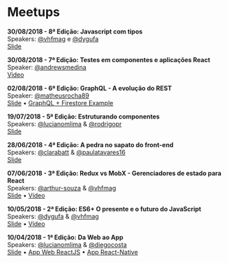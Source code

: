 # Meetups

**30/08/2018 - 8ª Edição: Javascript com tipos**  
Speakers: [@vhfmag](https://github.com/vhfmag) e [@dygufa](https://github.com/dygufa)  
[Slide](http://slides.com/vhfmag/javascript-tipado/)

**30/08/2018 - 7ª Edição: Testes em componentes e aplicações React**  
Speaker: [@andrewsmedina](https://github.com/andrewsmedina)  
[Video](https://www.youtube.com/watch?v=rmM0gMYs5aQ)

**02/08/2018 - 6ª Edição: GraphQL - A evolução do REST**  
Speaker: [@matheusrocha89](https://github.com/matheusrocha89)  
[Slide](http://slides.com/matheuscruzrocha/graphql-2#/) • [GraphQL + Firestore Example](https://github.com/matheusrocha89/graphql-with-firestore-example)

**19/07/2018 - 5ª Edição: Estruturando componentes**  
Speakers: [@lucianomlima](https://github.com/lucianomlima) & [@rodrigopr](https://github.com/rodrigopr)  
[Slide](http://slides.com/lucianolima/estruturando-componentes#/)

**28/06/2018 - 4ª Edição: A pedra no sapato do front-end**  
Speakers: [@clarabatt](https://github.com/clarabatt) & [@paulatavares16](https://github.com/paulatavares16)  
[Slide](https://slides.com/claraverenabattesini/pedras-no-sapato#/)

**07/06/2018 - 3ª Edição: Redux vs MobX - Gerenciadores de estado para React**  
Speakers: [@arthur-souza](https://github.com/arthur-souza) & [@vhfmag](https://github.com/vhfmag)  
[Slide](http://slides.com/vhfmag/react-state-management#/) • [Vídeo](https://www.youtube.com/watch?v=XmOzPq921jc)

**10/05/2018 - 2ª Edição: ES6+ O presente e o futuro do JavaScript**  
Speakers: [@dygufa](https://github.com/dygufa) & [@vhfmag](https://github.com/vhfmag)  
[Slide](http://slides.com/vhfmag/es6plus#/) • [Vídeo](https://www.youtube.com/watch?v=JppFXOe_ksI)

**10/04/2018 - 1ª Edição: Da Web ao App**  
Speakers: [@lucianomlima](https://github.com/lucianomlima) & [@diegocosta](https://github.com/diegocosta)  
[Slide](http://slides.com/lucianolima/workshop-react/fullscreen) • [App Web ReactJS](https://github.com/ReactSSA/meetup1-web) • [App React-Native](https://github.com/ReactSSA/meetup1-app)
